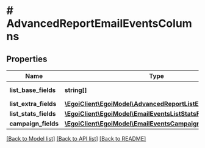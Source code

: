 # # AdvancedReportEmailEventsColumns

## Properties

Name | Type | Description | Notes
------------ | ------------- | ------------- | -------------
**list_base_fields** | **string[]** | Array of base fields |
**list_extra_fields** | [**\EgoiClient\EgoiModel\AdvancedReportListExtraFieldsInner[]**](AdvancedReportListExtraFieldsInner.md) |  |
**list_stats_fields** | [**\EgoiClient\EgoiModel\EmailEventsListStatsFields**](EmailEventsListStatsFields.md) |  |
**campaign_fields** | [**\EgoiClient\EgoiModel\EmailEventsCampaignFields**](EmailEventsCampaignFields.md) |  |

[[Back to Model list]](../../README.md#models) [[Back to API list]](../../README.md#endpoints) [[Back to README]](../../README.md)
